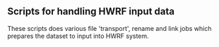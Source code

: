 ## Scripts for handling HWRF input data

These scripts does various file 'transport', rename and link jobs
which prepares the dataset to input into HWRF system.
